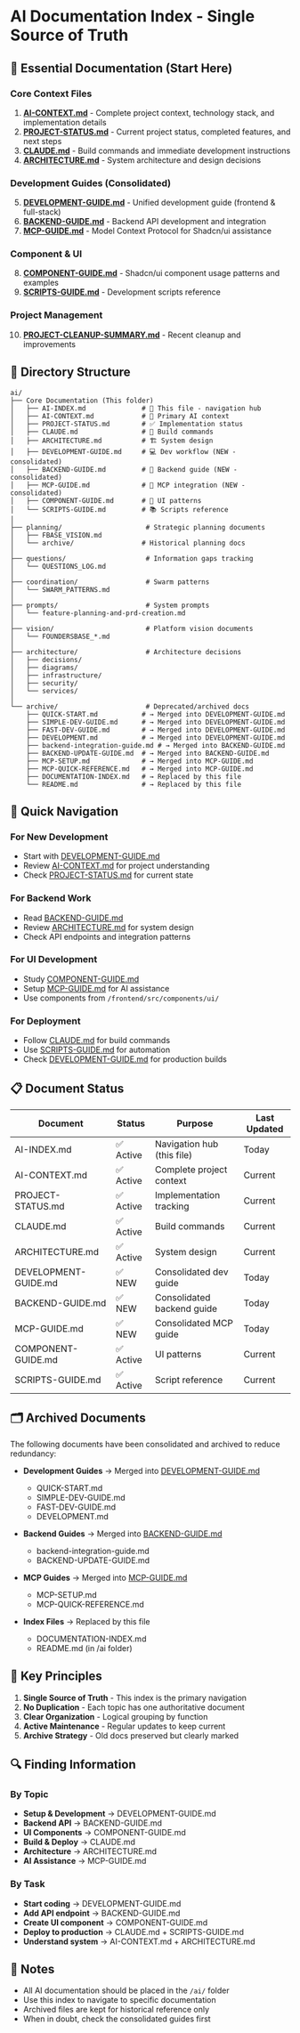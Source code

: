 # AI Documentation Index - Single Source of Truth

## 📖 Essential Documentation (Start Here)

### Core Context Files
1. **[AI-CONTEXT.md](./AI-CONTEXT.md)** - Complete project context, technology stack, and implementation details
2. **[PROJECT-STATUS.md](./PROJECT-STATUS.md)** - Current project status, completed features, and next steps
3. **[CLAUDE.md](./CLAUDE.md)** - Build commands and immediate development instructions
4. **[ARCHITECTURE.md](./ARCHITECTURE.md)** - System architecture and design decisions

### Development Guides (Consolidated)
5. **[DEVELOPMENT-GUIDE.md](./DEVELOPMENT-GUIDE.md)** - Unified development guide (frontend & full-stack)
6. **[BACKEND-GUIDE.md](./BACKEND-GUIDE.md)** - Backend API development and integration
7. **[MCP-GUIDE.md](./MCP-GUIDE.md)** - Model Context Protocol for Shadcn/ui assistance

### Component & UI
8. **[COMPONENT-GUIDE.md](./COMPONENT-GUIDE.md)** - Shadcn/ui component usage patterns and examples
9. **[SCRIPTS-GUIDE.md](./SCRIPTS-GUIDE.md)** - Development scripts reference

### Project Management
10. **[PROJECT-CLEANUP-SUMMARY.md](./PROJECT-CLEANUP-SUMMARY.md)** - Recent cleanup and improvements

## 📁 Directory Structure

```
ai/
├── Core Documentation (This folder)
│   ├── AI-INDEX.md              # 📖 This file - navigation hub
│   ├── AI-CONTEXT.md            # 🎯 Primary AI context
│   ├── PROJECT-STATUS.md        # ✅ Implementation status
│   ├── CLAUDE.md                # 🔧 Build commands
│   ├── ARCHITECTURE.md          # 🏗️ System design
│   ├── DEVELOPMENT-GUIDE.md     # 💻 Dev workflow (NEW - consolidated)
│   ├── BACKEND-GUIDE.md         # 🔌 Backend guide (NEW - consolidated)
│   ├── MCP-GUIDE.md             # 🤖 MCP integration (NEW - consolidated)
│   ├── COMPONENT-GUIDE.md       # 🎨 UI patterns
│   └── SCRIPTS-GUIDE.md         # 📚 Scripts reference
│
├── planning/                     # Strategic planning documents
│   ├── FBASE_VISION.md
│   └── archive/                 # Historical planning docs
│
├── questions/                    # Information gaps tracking
│   └── QUESTIONS_LOG.md
│
├── coordination/                 # Swarm patterns
│   └── SWARM_PATTERNS.md
│
├── prompts/                      # System prompts
│   └── feature-planning-and-prd-creation.md
│
├── vision/                       # Platform vision documents
│   └── FOUNDERSBASE_*.md
│
├── architecture/                 # Architecture decisions
│   ├── decisions/
│   ├── diagrams/
│   ├── infrastructure/
│   ├── security/
│   └── services/
│
└── archive/                      # Deprecated/archived docs
    ├── QUICK-START.md           # → Merged into DEVELOPMENT-GUIDE.md
    ├── SIMPLE-DEV-GUIDE.md      # → Merged into DEVELOPMENT-GUIDE.md
    ├── FAST-DEV-GUIDE.md        # → Merged into DEVELOPMENT-GUIDE.md
    ├── DEVELOPMENT.md           # → Merged into DEVELOPMENT-GUIDE.md
    ├── backend-integration-guide.md # → Merged into BACKEND-GUIDE.md
    ├── BACKEND-UPDATE-GUIDE.md  # → Merged into BACKEND-GUIDE.md
    ├── MCP-SETUP.md             # → Merged into MCP-GUIDE.md
    ├── MCP-QUICK-REFERENCE.md   # → Merged into MCP-GUIDE.md
    ├── DOCUMENTATION-INDEX.md   # → Replaced by this file
    └── README.md                # → Replaced by this file
```

## 🚀 Quick Navigation

### For New Development
- Start with [DEVELOPMENT-GUIDE.md](./DEVELOPMENT-GUIDE.md)
- Review [AI-CONTEXT.md](./AI-CONTEXT.md) for project understanding
- Check [PROJECT-STATUS.md](./PROJECT-STATUS.md) for current state

### For Backend Work
- Read [BACKEND-GUIDE.md](./BACKEND-GUIDE.md)
- Review [ARCHITECTURE.md](./ARCHITECTURE.md) for system design
- Check API endpoints and integration patterns

### For UI Development
- Study [COMPONENT-GUIDE.md](./COMPONENT-GUIDE.md)
- Setup [MCP-GUIDE.md](./MCP-GUIDE.md) for AI assistance
- Use components from `/frontend/src/components/ui/`

### For Deployment
- Follow [CLAUDE.md](./CLAUDE.md) for build commands
- Use [SCRIPTS-GUIDE.md](./SCRIPTS-GUIDE.md) for automation
- Check [DEVELOPMENT-GUIDE.md](./DEVELOPMENT-GUIDE.md) for production builds

## 📋 Document Status

| Document | Status | Purpose | Last Updated |
|----------|--------|---------|--------------|
| AI-INDEX.md | ✅ Active | Navigation hub (this file) | Today |
| AI-CONTEXT.md | ✅ Active | Complete project context | Current |
| PROJECT-STATUS.md | ✅ Active | Implementation tracking | Current |
| CLAUDE.md | ✅ Active | Build commands | Current |
| ARCHITECTURE.md | ✅ Active | System design | Current |
| DEVELOPMENT-GUIDE.md | ✅ NEW | Consolidated dev guide | Today |
| BACKEND-GUIDE.md | ✅ NEW | Consolidated backend guide | Today |
| MCP-GUIDE.md | ✅ NEW | Consolidated MCP guide | Today |
| COMPONENT-GUIDE.md | ✅ Active | UI patterns | Current |
| SCRIPTS-GUIDE.md | ✅ Active | Script reference | Current |

## 🗂️ Archived Documents

The following documents have been consolidated and archived to reduce redundancy:

- **Development Guides** → Merged into [DEVELOPMENT-GUIDE.md](./DEVELOPMENT-GUIDE.md)
  - QUICK-START.md
  - SIMPLE-DEV-GUIDE.md
  - FAST-DEV-GUIDE.md
  - DEVELOPMENT.md

- **Backend Guides** → Merged into [BACKEND-GUIDE.md](./BACKEND-GUIDE.md)
  - backend-integration-guide.md
  - BACKEND-UPDATE-GUIDE.md

- **MCP Guides** → Merged into [MCP-GUIDE.md](./MCP-GUIDE.md)
  - MCP-SETUP.md
  - MCP-QUICK-REFERENCE.md

- **Index Files** → Replaced by this file
  - DOCUMENTATION-INDEX.md
  - README.md (in /ai folder)

## 🎯 Key Principles

1. **Single Source of Truth** - This index is the primary navigation
2. **No Duplication** - Each topic has one authoritative document
3. **Clear Organization** - Logical grouping by function
4. **Active Maintenance** - Regular updates to keep current
5. **Archive Strategy** - Old docs preserved but clearly marked

## 🔍 Finding Information

### By Topic
- **Setup & Development** → DEVELOPMENT-GUIDE.md
- **Backend API** → BACKEND-GUIDE.md
- **UI Components** → COMPONENT-GUIDE.md
- **Build & Deploy** → CLAUDE.md
- **Architecture** → ARCHITECTURE.md
- **AI Assistance** → MCP-GUIDE.md

### By Task
- **Start coding** → DEVELOPMENT-GUIDE.md
- **Add API endpoint** → BACKEND-GUIDE.md
- **Create UI component** → COMPONENT-GUIDE.md
- **Deploy to production** → CLAUDE.md + SCRIPTS-GUIDE.md
- **Understand system** → AI-CONTEXT.md + ARCHITECTURE.md

## 📝 Notes

- All AI documentation should be placed in the `/ai/` folder
- Use this index to navigate to specific documentation
- Archived files are kept for historical reference only
- When in doubt, check the consolidated guides first